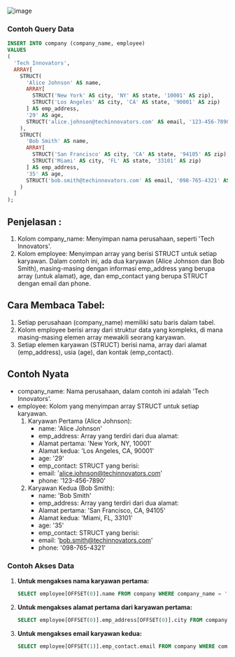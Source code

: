 ![image](https://github.com/user-attachments/assets/356d32f7-b064-492f-ba7a-89b45d5c71f5)
### Contoh Query Data
``` sql
INSERT INTO company (company_name, employee)
VALUES 
(
  'Tech Innovators',
  ARRAY[
    STRUCT(
      'Alice Johnson' AS name,
      ARRAY[
        STRUCT('New York' AS city, 'NY' AS state, '10001' AS zip),
        STRUCT('Los Angeles' AS city, 'CA' AS state, '90001' AS zip)
      ] AS emp_address,
      '29' AS age,
      STRUCT('alice.johnson@techinnovators.com' AS email, '123-456-7890' AS phone) AS emp_contact
    ),
    STRUCT(
      'Bob Smith' AS name,
      ARRAY[
        STRUCT('San Francisco' AS city, 'CA' AS state, '94105' AS zip),
        STRUCT('Miami' AS city, 'FL' AS state, '33101' AS zip)
      ] AS emp_address,
      '35' AS age,
      STRUCT('bob.smith@techinnovators.com' AS email, '098-765-4321' AS phone) AS emp_contact
    )
  ]
);
```
## Penjelasan :
1. Kolom company_name: Menyimpan nama perusahaan, seperti 'Tech Innovators'.
2. Kolom employee: Menyimpan array yang berisi STRUCT untuk setiap karyawan. Dalam contoh ini, ada dua karyawan (Alice Johnson dan Bob Smith), masing-masing dengan informasi emp_address yang berupa array (untuk alamat), age, dan emp_contact yang berupa STRUCT dengan email dan phone.

## Cara Membaca Tabel:
1. Setiap perusahaan (company_name) memiliki satu baris dalam tabel.
2. Kolom employee berisi array dari struktur data yang kompleks, di mana masing-masing elemen array mewakili seorang karyawan.
3. Setiap elemen karyawan (STRUCT) berisi nama, array dari alamat (emp_address), usia (age), dan kontak (emp_contact).

## Contoh Nyata
- company_name: Nama perusahaan, dalam contoh ini adalah 'Tech Innovators'.
- employee: Kolom yang menyimpan array STRUCT untuk setiap karyawan.
    1. Karyawan Pertama (Alice Johnson):
       - name: 'Alice Johnson'
       - emp_address: Array yang terdiri dari dua alamat:
       - Alamat pertama: 'New York, NY, 10001'
       - Alamat kedua: 'Los Angeles, CA, 90001'
       - age: '29'
       - emp_contact: STRUCT yang berisi:
       - email: 'alice.johnson@techinnovators.com'
       - phone: '123-456-7890'
  2. Karyawan Kedua (Bob Smith):
       - name: 'Bob Smith'
       - emp_address: Array yang terdiri dari dua alamat:
       - Alamat pertama: 'San Francisco, CA, 94105'
       - Alamat kedua: 'Miami, FL, 33101'
       - age: '35'
       - emp_contact: STRUCT yang berisi:
       - email: 'bob.smith@techinnovators.com'
       - phone: '098-765-4321'

### Contoh Akses Data

1. **Untuk mengakses nama karyawan pertama:**
   ```sql
   SELECT employee[OFFSET(0)].name FROM company WHERE company_name = 'Tech Innovators';
   ```
2. **Untuk mengakses alamat pertama dari karyawan pertama:**
   ```sql
   SELECT employee[OFFSET(0)].emp_address[OFFSET(0)].city FROM company WHERE company_name = 'Tech Innovators';
   ```
3. **Untuk mengakses email karyawan kedua:**
   ```sql
   SELECT employee[OFFSET(1)].emp_contact.email FROM company WHERE company_name = 'Tech Innovators';
   ```

   

